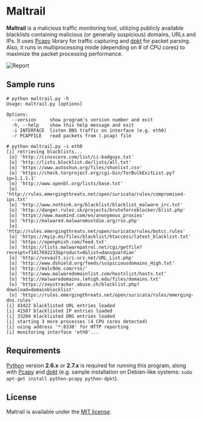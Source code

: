 # Maltrail

**Maltrail** is a malicious traffic monitoring tool, utilizing publicly available blacklists containing malicious (or generally suspicious) domains, URLs and IPs. It uses [Pcapy](http://corelabs.coresecurity.com/index.php?module=Wiki&action=view&type=tool&name=Pcapy) library for traffic capturing and [dpkt](https://code.google.com/p/dpkt/) for packet parsing. Also, it runs in multiprocessing mode (depending on # of CPU cores) to maximize the packet processing performance.

![Report](http://i.imgur.com/TCgifb3.png)

## Sample runs

```
# python maltrail.py -h
Usage: maltrail.py [options]

Options:
  --version     show program's version number and exit
  -h, --help    show this help message and exit
  -i INTERFACE  listen DNS traffic on interface (e.g. eth0)
  -r PCAPFILE   read packets from (.pcap) file
```

```
# python maltrail.py -i eth0
[i] retrieving blacklists...
 [o] 'http://cinsscore.com/list/ci-badguys.txt'
 [o] 'http://lists.blocklist.de/lists/all.txt'
 [o] 'https://www.autoshun.org/files/shunlist.csv'
 [o] 'https://check.torproject.org/cgi-bin/TorBulkExitList.py?ip=1.1.1.1'
 [o] 'http://www.openbl.org/lists/base.txt'
 [o] 'http://rules.emergingthreats.net/open/suricata/rules/compromised-ips.txt'
 [o] 'http://www.nothink.org/blacklist/blacklist_malware_irc.txt'
 [o] 'http://danger.rulez.sk/projects/bruteforceblocker/blist.php'
 [o] 'https://www.maxmind.com/en/anonymous_proxies'
 [o] 'http://malwared.malwaremustdie.org/rss.php'
 [o] 'http://rules.emergingthreats.net/open/suricata/rules/botcc.rules'
 [o] 'https://myip.ms/files/blacklist/htaccess/latest_blacklist.txt'
 [o] 'https://openphish.com/feed.txt'
 [o] 'https://lists.malwarepatrol.net/cgi/getfile?receipt=f1417692233&product=8&list=dansguardian'
 [o] 'http://vxvault.siri-urz.net/URL_List.php'
 [o] 'http://www.dshield.org/feeds/suspiciousdomains_High.txt'
 [o] 'http://malc0de.com/rss/'
 [o] 'http://www.malwaredomainlist.com/hostslist/hosts.txt'
 [o] 'http://malwaredomains.lehigh.edu/files/domains.txt'
 [o] 'https://zeustracker.abuse.ch/blocklist.php?download=domainblocklist'
 [o] 'https://rules.emergingthreats.net/open/suricata/rules/emerging-dns.rules'
[i] 43422 blacklisted URL entries loaded
[i] 41587 blacklisted IP entries loaded
[i] 33284 blacklisted DNS entries loaded
[i] starting 3 more processes (4 CPU cores detected)
[i] using address '*:8338' for HTTP reporting
[i] monitoring interface 'eth0'...
```

## Requirements

[Python](http://www.python.org/download/) version **2.6.x** or **2.7.x** is required for running this program, along with [Pcapy](http://corelabs.coresecurity.com/index.php?module=Wiki&action=view&type=tool&name=Pcapy) and [dpkt](https://code.google.com/p/dpkt/) (e.g. sample installation on Debian-like systems: `sudo apt-get install python-pcapy python-dpkt`).

## License

Maltrail is available under the [MIT license](LICENSE).
